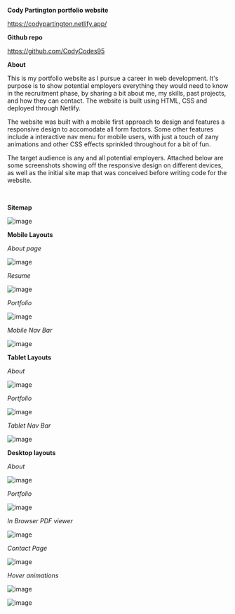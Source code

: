 **Cody Partington portfolio website**

https://codypartington.netlify.app/

**Github repo**

https://github.com/CodyCodes95

**About**

This is my portfolio website as I pursue a career in web development. It's purpose is to show potential employers everything they would need to know in the recruitment phase, by sharing a bit about me, my skills, past projects, and how they can contact. The website is built using HTML, CSS and deployed through Netlify. 

The website was built with a mobile first approach to design and features a responsive design to accomodate all form factors. Some other features include a interactive nav menu for mobile users, with just a touch of zany animations and other CSS effects sprinkled throughout for a bit of fun. 

The target audience is any and all potential employers. Attached below are some screenshots showing off the responsive design on different devices, as well as the initial site map that was conceived before writing code for the website.

<br />

**Sitemap**

![image](/readme-screenshots/sitemap.png)

**Mobile Layouts**

*About page*

![image](/readme-screenshots/iphone-about.jpg)

*Resume*

![image](/readme-screenshots/iphone-resume.jpg)

*Portfolio*

![image](/readme-screenshots/iphone-portfolio.jpg)

*Mobile Nav Bar*

![image](/readme-screenshots/iphone-nav.PNG)

**Tablet Layouts**

*About*

![image](/readme-screenshots/ipad-about.jpeg)

*Portfolio*

![image](/readme-screenshots/ipad-portfolio.jpeg)

*Tablet Nav Bar*

![image](/readme-screenshots/ipad-nav.jpeg)

**Desktop layouts**

*About*

![image](/readme-screenshots/desktop-about.jpg)

*Portfolio*

![image](/readme-screenshots/desktop-portfolio.jpg)

*In Browser PDF viewer* 

![image](/readme-screenshots/desktop-resume.jpg)

*Contact Page*

![image](/readme-screenshots/desktop-contact.jpg)

*Hover animations*

![image](/readme-screenshots/hover1.jpg)

![image](/readme-screenshots/hover2.jpg)